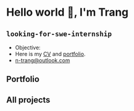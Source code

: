 # Hello world 👋, I'm Trang

## `looking-for-swe-internship`
- Objective: 
- Here is my [CV]() and [portfolio]().
- <n-trang@outlook.com>

## Portfolio

## All projects


